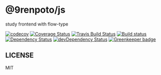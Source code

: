 # @9renpoto/js

study frontend with flow-type

[![codecov][codedov-image]][codecov-url]
[![Coverage Status](https://coveralls.io/repos/github/9renpoto/js/badge.svg?branch=feature%2Fcoveralls)](https://coveralls.io/github/9renpoto/js?branch=feature%2Fcoveralls)
[![Travis Build Status][travis-image]][travis-url]
[![Build status](https://ci.appveyor.com/api/projects/status/v33mg9oa2f5erqi7?svg=true)](https://ci.appveyor.com/project/9renpoto/js)
[![Dependency Status][david-dm-image]][david-dm-url] [![devDependency Status][dev-david-dm-image]][dev-david-dm-url]
[![Greenkeeper badge](https://badges.greenkeeper.io/9renpoto/js.svg)](https://greenkeeper.io/)

## LICENSE

MIT

[codecov-url]: https://codecov.io/gh/9renpoto/js
[codedov-image]: https://codecov.io/gh/9renpoto/js/branch/master/graph/badge.svg
[david-dm-image]: https://david-dm.org/9renpoto/js.svg
[david-dm-url]: https://david-dm.org/9renpoto/js
[dev-david-dm-image]: https://david-dm.org/9renpoto/js/dev-status.svg
[dev-david-dm-url]: https://david-dm.org/9renpoto/js?type=dev
[travis-image]: https://travis-ci.org/9renpoto/js.svg?branch=master
[travis-url]: https://travis-ci.org/9renpoto/js
